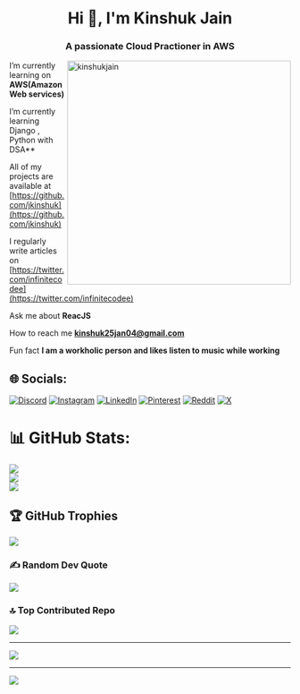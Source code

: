 <h1 align="center">Hi 👋, I'm Kinshuk Jain</h1>
<h3 align="center">A passionate Cloud Practioner in AWS </h3>

<img  src="https://i.pinimg.com/originals/f1/e7/34/f1e734f9cade86fe737a9aa404ad5677.gif" alt="kinshukjain" align="right" width="400">

I’m currently learning  on **AWS(Amazon Web services)**

I’m currently learning Django ,  Python with DSA**
 
All of my projects are available at [https://github.com/jkinshuk](https://github.com/jkinshuk)

I regularly write articles on [https://twitter.com/infinitecodee](https://twitter.com/infinitecodee)

Ask me about **ReacJS**

How to reach me **kinshuk25jan04@gmail.com**

Fun fact **I am a workholic person and likes listen to music while working**



## 🌐 Socials:
[![Discord](https://img.shields.io/badge/Discord-%237289DA.svg?logo=discord&logoColor=white)](https://discord.gg/#4884) [![Instagram](https://img.shields.io/badge/Instagram-%23E4405F.svg?logo=Instagram&logoColor=white)](https://instagram.com/kinshuk.0) [![LinkedIn](https://img.shields.io/badge/LinkedIn-%230077B5.svg?logo=linkedin&logoColor=white)](https://linkedin.com/in/kinshukjainn) [![Pinterest](https://img.shields.io/badge/Pinterest-%23E60023.svg?logo=Pinterest&logoColor=white)](https://pinterest.com/kinshukjainn) [![Reddit](https://img.shields.io/badge/Reddit-%23FF4500.svg?logo=Reddit&logoColor=white)](https://reddit.com/user/The_Lnoon) [![X](https://img.shields.io/badge/X-black.svg?logo=X&logoColor=white)](https://x.com/kinshukjainnn) 

# 📊 GitHub Stats:
![](https://github-readme-stats.vercel.app/api?username=jkinshuk&theme=react&hide_border=false&include_all_commits=true&count_private=true)<br/>
![](https://github-readme-streak-stats.herokuapp.com/?user=jkinshuk&theme=react&hide_border=false)<br/>
![](https://github-readme-stats.vercel.app/api/top-langs/?username=jkinshuk&theme=react&hide_border=false&include_all_commits=true&count_private=true&layout=compact)

## 🏆 GitHub Trophies
![](https://github-profile-trophy.vercel.app/?username=jkinshuk&theme=darkhub&no-frame=false&no-bg=false&margin-w=4)

### ✍️ Random Dev Quote
![](https://quotes-github-readme.vercel.app/api?type=vetical&theme=tokyonight)

### 🔝 Top Contributed Repo
![](https://github-contributor-stats.vercel.app/api?username=jkinshuk&limit=5&theme=algolia&combine_all_yearly_contributions=true)

---
[![](https://visitcount.itsvg.in/api?id=jkinshuk&icon=8&color=1)](https://visitcount.itsvg.in)

<!-- Proudly created with GPRM ( https://gprm.itsvg.in ) -->

---
[![](https://visitcount.itsvg.in/api?id=jkinshuk&icon=8&color=1)](https://visitcount.itsvg.in)

<!-- Proudly created with GPRM ( https://gprm.itsvg.in ) -->

<!-- Proudly created with GPRM ( https://gprm.itsvg.in ) -->
